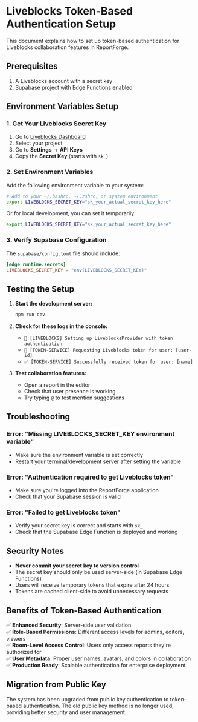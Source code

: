 # Liveblocks Token-Based Authentication Setup

This document explains how to set up token-based authentication for Liveblocks collaboration features in ReportForge.

## Prerequisites

1. A Liveblocks account with a secret key
2. Supabase project with Edge Functions enabled

## Environment Variables Setup

### 1. Get Your Liveblocks Secret Key

1. Go to [Liveblocks Dashboard](https://liveblocks.io/dashboard)
2. Select your project
3. Go to **Settings** → **API Keys**
4. Copy the **Secret Key** (starts with `sk_`)

### 2. Set Environment Variables

Add the following environment variable to your system:

```bash
# Add to your ~/.bashrc, ~/.zshrc, or system environment
export LIVEBLOCKS_SECRET_KEY="sk_your_actual_secret_key_here"
```

Or for local development, you can set it temporarily:

```bash
export LIVEBLOCKS_SECRET_KEY="sk_your_actual_secret_key_here"
```

### 3. Verify Supabase Configuration

The `supabase/config.toml` file should include:

```toml
[edge_runtime.secrets]
LIVEBLOCKS_SECRET_KEY = "env(LIVEBLOCKS_SECRET_KEY)"
```

## Testing the Setup

1. **Start the development server:**
   ```bash
   npm run dev
   ```

2. **Check for these logs in the console:**
   - `🔧 [LIVEBLOCKS] Setting up LiveblocksProvider with token authentication`
   - `🔐 [TOKEN-SERVICE] Requesting Liveblocks token for user: [user-id]`
   - `✅ [TOKEN-SERVICE] Successfully received token for user: [name]`

3. **Test collaboration features:**
   - Open a report in the editor
   - Check that user presence is working
   - Try typing `@` to test mention suggestions

## Troubleshooting

### Error: "Missing LIVEBLOCKS_SECRET_KEY environment variable"
- Make sure the environment variable is set correctly
- Restart your terminal/development server after setting the variable

### Error: "Authentication required to get Liveblocks token"
- Make sure you're logged into the ReportForge application
- Check that your Supabase session is valid

### Error: "Failed to get Liveblocks token"
- Verify your secret key is correct and starts with `sk_`
- Check that the Supabase Edge Function is deployed and working

## Security Notes

- **Never commit your secret key to version control**
- The secret key should only be used server-side (in Supabase Edge Functions)
- Users will receive temporary tokens that expire after 24 hours
- Tokens are cached client-side to avoid unnecessary requests

## Benefits of Token-Based Authentication

✅ **Enhanced Security**: Server-side user validation  
✅ **Role-Based Permissions**: Different access levels for admins, editors, viewers  
✅ **Room-Level Access Control**: Users only access reports they're authorized for  
✅ **User Metadata**: Proper user names, avatars, and colors in collaboration  
✅ **Production Ready**: Scalable authentication for enterprise deployment

## Migration from Public Key

The system has been upgraded from public key authentication to token-based authentication. The old public key method is no longer used, providing better security and user management. 